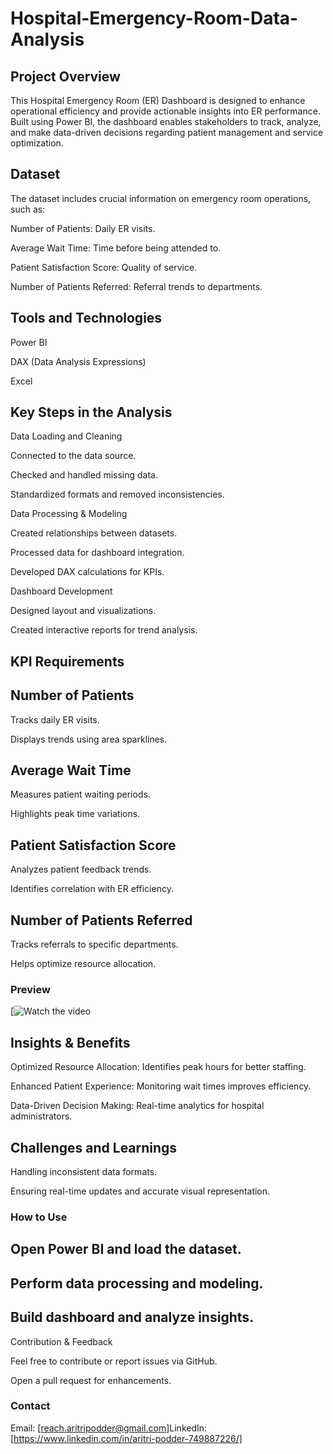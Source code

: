 # Hospital-Emergency-Room-Data-Analysis

## Project Overview

This Hospital Emergency Room (ER) Dashboard is designed to enhance operational efficiency and provide actionable insights into ER performance. Built using Power BI, the dashboard enables stakeholders to track, analyze, and make data-driven decisions regarding patient management and service optimization.


## Dataset

The dataset includes crucial information on emergency room operations, such as:

Number of Patients: Daily ER visits.

Average Wait Time: Time before being attended to.

Patient Satisfaction Score: Quality of service.

Number of Patients Referred: Referral trends to departments.

## Tools and Technologies

Power BI

DAX (Data Analysis Expressions)

 Excel

## Key Steps in the Analysis

Data Loading and Cleaning

Connected to the data source.

Checked and handled missing data.

Standardized formats and removed inconsistencies.

Data Processing & Modeling

Created relationships between datasets.

Processed data for dashboard integration.

Developed DAX calculations for KPIs.

 Dashboard Development

Designed layout and visualizations.

Created interactive reports for trend analysis.

## KPI Requirements

## Number of Patients

Tracks daily ER visits.

Displays trends using area sparklines.

## Average Wait Time

Measures patient waiting periods.

Highlights peak time variations.

## Patient Satisfaction Score

Analyzes patient feedback trends.

Identifies correlation with ER efficiency.

## Number of Patients Referred

Tracks referrals to specific departments.

Helps optimize resource allocation.


### Preview
[![Watch the video]("")




## Insights & Benefits

Optimized Resource Allocation: Identifies peak hours for better staffing.

Enhanced Patient Experience: Monitoring wait times improves efficiency.

Data-Driven Decision Making: Real-time analytics for hospital administrators.

## Challenges and Learnings

Handling inconsistent data formats.

Ensuring real-time updates and accurate visual representation.

### How to Use


## Open Power BI and load the dataset.
## Perform data processing and modeling.
## Build dashboard and analyze insights.

Contribution & Feedback

Feel free to contribute or report issues via GitHub.

Open a pull request for enhancements.

### Contact

Email: [reach.aritripodder@gmail.com]LinkedIn: [https://www.linkedin.com/in/aritri-podder-749887226/]
